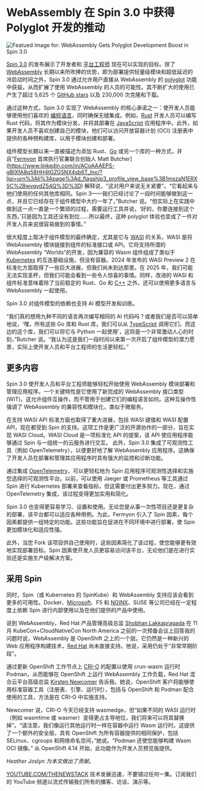 # WebAssembly 在 Spin 3.0 中获得 Polyglot 开发的推动

![Featued image for: WebAssembly Gets Polyglot Development Boost in Spin 3.0](https://cdn.thenewstack.io/media/2025/01/0834b87b-nigel-hoare-jsszcgea9qc-unsplash-1024x576.jpg)

[Spin 3.0](https://thenewstack.io/wasm-spin-and-spinkubes-rocky-road-to-cncf-sandbox-status/) 的发布展示了开发者和 [平台工程师](https://thenewstack.io/platform-engineering/) 现在可以实现的目标。除了 [WebAssembly](https://thenewstack.io/webassembly/) 长期以来所吹捧的优势，即为部署提供轻量级模块和超低延迟的冷启动时间之外，Spin 3.0 通过允许用户直接从 WebAssembly 的 [polyglot](https://thenewstack.io/building-polyglot-developer-experiences-in-2024/) 功能中获益，从而扩展了使用 WebAssembly 的人员的可能性。其不断扩大的使用已产生了超过 5,625 个 [GitHub stars](https://github.com/fermyon/spin) 以及 230,000 次克隆和下载。

通过这种方式，Spin 3.0 实现了 WebAssembly 的核心承诺之一：使开发人员能够使用他们喜欢的 [编程语言](https://thenewstack.io/programming-languages/)，同时确保无缝集成。例如，[Rust](https://thenewstack.io/rust-programming-language-guide/) 开发人员可以编写 Rust 代码，将其作为模块分发，并将其部署在 [JavaScript](https://thenewstack.io/whats-new-for-javascript-developers-in-ecmascript-2024/) 应用程序中。此外，如果开发人员不喜欢创建自己的模块，他们可以访问开放容器计划 (OCI) 注册表中提供的各种预构建库，以用于模块创建和部署。

组件模型长期以来一直被描述为添加 Rust、[Go](https://thenewstack.io/introduction-to-go-programming-language/) 或另一个库的一种方式，并且“[Fermyon](https://www.fermyon.com/) 首席执行官兼联合创始人 Matt Butcher](https://www.linkedin.com/in/ACoAAAEPS-gBIXfA8q58HH4tGZG5NX4sb6T_lno/?lipi=urn%3Ali%3Apage%3Ad_flagship3_profile_view_base%3B1mszaN1ERXSC%2BwvqvdZ54Q%3D%3D) 解释说，“这对用户来说无关紧要”。“它看起来与他们使用的任何其他库相同。Spin 3——我们已经讨论了一段时间能够做到这一点，并且它已经存在于组件模型中大约一年了，”Butcher 说。“但实际上在实践中做到这一点一直是一个繁琐的过程，需要运行工具并说，‘好的，你要连接到这个东西，’只是因为工具还没有到位……所以最终，这种 polyglot 体验也变成了一件对开发人员来说很容易做到的事情。”

很大程度上取决于组件模型的最终确定，尤其是它与 [WASI](https://thenewstack.io/why-wasi-preview-2-makes-webassembly-production-ready/) 的关系，WASI 是将 WebAssembly 模块链接到组件的标准接口或 API。它将支持所谓的 WebAssembly “Worlds”的开发，因为兼容的 Wasm 组件组成了类似于 [Kubernetes](https://thenewstack.io/kubernetes/) 的互连基础设施，但没有容器。2024 年发布的 WASI Preview 2 在标准化方面取得了一些巨大进展，但我们尚未到达那里。在 2025 年，我们可能无法实现圣杯，但我们可能会看到一些令人惊喜的事情。同样，改进的 WASI 和组件标准意味着除了当前稳定的 Rust、Go 和 [C++](https://thenewstack.io/feds-critical-software-must-drop-c-c-by-2026-or-face-risk/) 之外，还可以使用更多语言与 WebAssembly 一起使用。

Spin 3.0 对组件模型的依赖也支持 AI 模型开发和训练。

“我们真的想用九种不同的语言再次编写相同的 AI 代码吗？或者我们是否可以简单地说，‘嘿，所有这些 Go 库和 Rust 库，我们可以从 [TypeScript](https://thenewstack.io/typescript/) 调用它们，而这边的这个库，我们可以将它与 Python 一起使用’，这将是一个非常激动人心的时刻，”Butcher 说。“我认为这是我们一段时间以来第一次开启了组件模型的潜力愿景，实际上使开发人员和平台工程师的生活更轻松。”

## 更多内容

Spin 3.0 使开发人员和平台工程师能够轻松开始使用 WebAssembly 模块部署和管理应用程序。一个关键特性是它使用了新完成的 WebAssembly 接口类型 (WIT)，这允许组件互操作，而不管用于创建它们的编程语言如何。这种互操作性强调了 WebAssembly 的兼容性和模块化，类似于微服务。

在支持 WASI API 标准方面也取得了重大进展，包括 WASI 键值和 WASI 配置 API，现在都受到 Spin 的支持。这项工作是更广泛的开源协作的一部分，旨在实现 WASI Cloud。WASI Cloud 是一项标准化 API 的提案，该 API 使应用程序能够通过 Spin 与一组统一的云服务进行交互。
此外，Spin 3.0 集成了可观测性工具（例如 OpenTelemetry），以便更好地了解 WebAssembly 应用程序。这确保了开发人员在部署和管理其应用程序时具有强大的监控和诊断功能。

通过集成 [OpenTelemetry](https://thenewstack.io/what-is-opentelemetry-the-ultimate-guide/)，可以更轻松地为 Spin 应用程序可观测性选择和实施您选择的可观测性平台。以前，可以使用 Jaeger 或 Prometheus 等工具通过 Spin 进行 Kubernetes 部署来查看指标，但这需要付出更多努力。现在，通过 OpenTelemetry 集成，该过程变得更加实用和简化。

Spin 3.0 也变得更容易学习、设置和使用。无论您是从事一次性项目还是更复杂的部署，该平台都可以适应各种用例。为此，Fermyon 引入了 Spin 因素，每个因素都提供一组特定的功能。这些功能旨在促进在不同环境中进行部署，使 Spin 更加模块化和适应性强。

此外，当您 Fork 该项目供自己使用时，这些因素简化了该过程，使您能够更有效地实现部署目标。Spin 因素使开发人员更容易访问该平台，无论他们是在进行实验还是实施生产级解决方案。

## 采用 Spin

同时，Spin（或 Kubernetes 的 SpinKube）和 WebAssembly 支持应该会看到更多的可用性。Docker、[Microsoft](https://news.microsoft.com/?utm_content=inline+mention)、F5 和 [NGINX](https://www.nginx.com?utm_content=inline+mention)、SUSE 等公司已经在一定程度上依赖 Spin 进行内部使用以及在他们提供的产品中使用。

说到 WebAssembly，Red Hat 产品管理高级总监 [Shobhan Lakkapragada](https://linkedin.com/in/shobhan/) 在 11 月 KubeCon+CloudNativeCon North America 之前的一次预备会议上回答我的问题时说，WebAssembly 是 OpenShift 之上的一个层。它仍然是一种新兴的 Web 应用程序构建技术，[Red Hat](https://www.openshift.com/try?utm_content=inline+mention) 尚未直接支持。他说，采用仍处于“非常早期阶段”。

通过更新 OpenShift 工作节点上 [CRI-O](https://thenewstack.io/a-security-comparison-of-docker-cri-o-and-containerd/) 的配置以使用 crun-wasm 运行时 Podman，从而能够在 OpenShift 上运行 WebAssembly 工作负载，Red Hat 混合云平台高级总监 [Kirsten Newcomer](https://www.linkedin.com/in/kirsten-newcomer-36ab91) 告诉我。她说，OpenShift 客户将能够使用标准容器工具（注册表、引擎、运行时），包括与 OpenShift 和 Podman 配合使用的工具，方法是在 CRI-O 中实施支持。

Newcomer 说，CRI-O 今天已经支持 wasmedge，但“如果不同的 WASI 运行时（例如 wasmtime 或 wasmer）变得更占主导地位，我们将来可以将其替换掉”。“请注意，我们像运行其他运行时一样在容器中运行 Wasm 运行时。这提供了一个额外的安全层，具有 OpenShift 为所有容器提供的相同保护，包括 SELinux、cgroups 和网络命名空间，”她说。“Podman 还使您能够构建 Wasm OCI 镜像。” 从 OpenShift 4.14 开始，此功能作为开发人员预览版提供。

*Heather Joslyn 为本文做出了贡献。*

[YOUTUBE.COM/THENEWSTACK](https://youtube.com/thenewstack?sub_confirmation=1)
技术发展迅速，不要错过任何一集。订阅我们的 YouTube 频道以流式传输我们所有的播客、访谈、演示等。